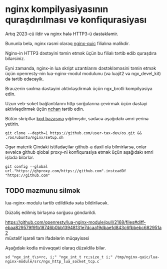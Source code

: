 # nginx kompilyasiyasının quraşdırılması və konfiqurasiyası

Artıq 2023-cü ildir və nginx hələ HTTP3-ü dəstəkləmir.

Bununla belə, nginx rəsmi olaraq [nginx-quic](https://quic.nginx.org) filialına malikdir.

Nginx-in HTTP3 dəstəyini təmin etmək üçün bu filialı tərtib edib quraşdıra bilərsiniz.

Eyni zamanda, nginx-in lua skript uzantılarını dəstəkləməsini təmin etmək üçün openresty-nin lua-nginx-modul modulunu (və luajit2 və ngx_devel_kit) də tərtib edəcəyik.

Brauzerin sıxılma dəstəyini aktivləşdirmək üçün ngx_brotli kompilyasiya edin.

Uzun veb-soket bağlantılarını http sorğularına çevirmək üçün dəstəyi aktivləşdirmək üçün [nchan](https://github.com/slact/nchan) tərtib edin.

Bütün skriptlər [kod bazasına](https://github.com/user-tax-dev/os) yığılmışdır, sadəcə aşağıdakı əmri yerinə yetirin.

```
git clone --depth=1 https://github.com/user-tax-dev/os.git && ./os/ubuntu/nginx/setup.sh
```

Əgər materik Çindəki istifadəçilər github-a daxil ola bilmirlərsə, onlar əvvəlcə github qlobal proxy-ni konfiqurasiya etmək üçün aşağıdakı əmri işlədə bilərlər.

```
git config --global url."https://ghproxy.com/https://github.com".insteadOf "https://github.com"
```

## TODO məzmunu silmək

lua-nginx-modulu tərtib edildikdə xəta bildiriləcək.

Düzəliş edilmiş birləşmə sorğusu göndərildi.

https://github.com/openresty/lua-nginx-module/pull/2168/files#diff-ebaa829579f91b18746b0bb13948131e7dcaa19dbae1d843c6fbbebc682951a2<br>müxtəlif işarəli tam ifadələrin müqayisəsi

Aşağıdakı kodla müvəqqəti olaraq düzəldilə bilər.

```
sd "ngx_int_t\s+rc, i;" "ngx_int_t rc;size_t i;" /tmp/nginx-quic/lua-nginx-module/src/ngx_http_lua_socket_tcp.c
```